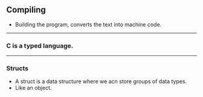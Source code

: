 ## Compiling

- Building the program, converts the text into machine code.

---

### C is a typed language.

---

### Structs

- A struct is a data structure where we acn store groups of data types.
- Like an object.
